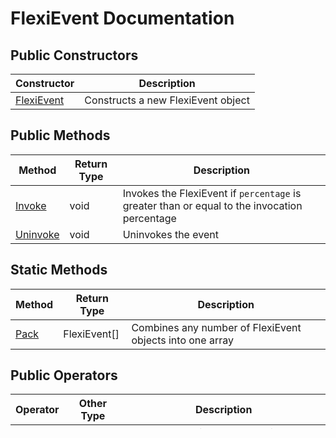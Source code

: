 # FlexiEvent Documentation

## Public Constructors
| Constructor | Description |
| - | - |
| [FlexiEvent](FlexiEventConstructor.md) | Constructs a new FlexiEvent object |

## Public Methods
| Method | Return Type | Description |
| - | - | - |
| [Invoke](Invoke.md) | void | Invokes the FlexiEvent if `percentage` is greater than or equal to the invocation percentage |
| [Uninvoke](Uninvoke.md) | void | Uninvokes the event |

## Static Methods
| Method | Return Type | Description |
| - | - | - |
| [Pack](Pack.md) | FlexiEvent[] | Combines any number of FlexiEvent objects into one array |

## Public Operators
| Operator | Other Type | Description |
| - | - | - |
| [+](+.md) | Action | Adds a new action as a subscriber to the FlexiEvent |
| [-](-.md) | Action | Unsubscribes the Action from the FlexiEvent |

## Description
FlexiEvents allow you to invoke events during an interpolation. Once the interpolation between two key frames reaches `invocationPercentage` percent completion (0.0f - 1.0f), the event will be invoked. After it is invoked, it will no longer be invoked again, unless the interpolation is restarted
